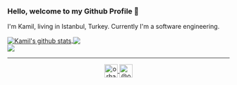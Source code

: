 <h3> Hello, welcome to my Github Profile 👋 </h3>

I'm Kamil, living in Istanbul, Turkey. Currently I'm a software engineering.
<div>
<a href="#" >
  <img align="center" src="https://github-readme-stats.anuraghazra1.vercel.app/api?username=KamillKAPLAN&show_icons=true&include_all_commits=true" alt="Kamil's github stats" />
</a>
<a href="#">
  <img align="center" src="https://github-readme-stats.anuraghazra1.vercel.app/api/top-langs/?username=KamillKAPLAN&layout=compact" />
</a>

</div>
<a  href="#">
    <img src="https://komarev.com/ghpvc/?username=KamillKAPLAN">
</a>
<hr/>
<p align="center">  
	<a href="https://www.linkedin.com/in/kamil-kaplan-385254155/" target="blank">
		<img align="center" src="https://cdn.jsdelivr.net/npm/simple-icons@3.0.1/icons/linkedin.svg" alt="orhanozkercin" height="30" width="30" />
	</a>  
	<a href="https://medium.com/@kamilkaplnn" target="blank">
		<img align="center" src="https://cdn.jsdelivr.net/npm/simple-icons@3.0.1/icons/medium.svg" alt="@orhanozkercin" height="30" width="30" />
	</a>  
</p>